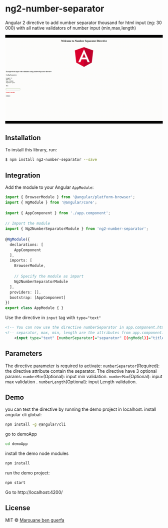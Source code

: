 # ng2-number-separator
Angular 2 directive to add number separator thousand for html input  (eg: 30 000) with all native validators of number input (min,max,length)

![alt text](https://raw.githubusercontent.com/maroJs/ng2-number-separator/master/helper.gif)

## Installation

To install this library, run:

```bash
$ npm install ng2-number-separator --save
```

## Integration
Add the module to your Angular `AppModule`:
```typescript
import { BrowserModule } from '@angular/platform-browser';
import { NgModule } from '@angular/core';

import { AppComponent } from './app.component';

// Import the module
import { Ng2NumberSeparatorModule } from 'ng2-number-separator';

@NgModule({
  declarations: [
    AppComponent
  ],
  imports: [
    BrowserModule,

    // Specify the module as import
    Ng2NumberSeparatorModule
  ],
  providers: [],
  bootstrap: [AppComponent]
})
export class AppModule { }
```

Use the directive in `input` tag with `type="text"`
```xml
<!-- You can now use the directive numberSeparator in app.component.html -->
<!-- separator, max, min, length are the attributes from app.component.ts -->
    <input type="text" [numberSeparator]="separator" [(ngModel)]="title" name="title" [numberMax]="max" [numberMin]="min" [numberLength] ="length" formControlName="title" required>
```

## Parameters
The directive parameter is required to activate:
`numberSeparator`(Required): the directive attribute contain the separator.
The directive have 3 optional params:
`numberMin`(Optional): input min validation.
`numberMax`(Optional): input max validation .
`numberLength`(Optional): input Length validation.


## Demo

you can test the directive by running the demo project in localhost.
install angular cli global:
```bash
npm install -g @angular/cli
```
go to demoApp
```bash
cd demoApp
```
install the demo node modules
```bash
npm install
```

run the demo project:
```bash
npm start
```

Go to http://localhost:4200/
## License

MIT © [Marouane ben guerfa](mailto:marwen.b.garfa@gmail.com)
